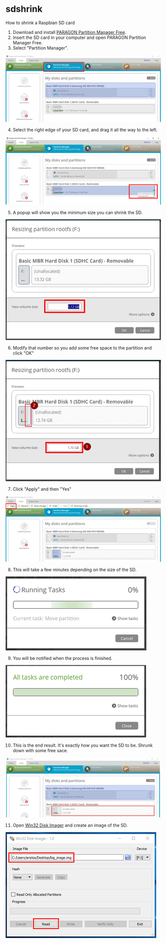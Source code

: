 # sdshrink
How to shrink a Raspbian SD card

01. Download and install [PARAGON Partition Manager Free](https://www.paragon-software.com/free/pm-express/).
02. Insert the SD card in your computer and open PARAGON Partition Manager Free.
03. Select "Partition Manager".

![alt text](https://github.com/aristosv/sdshrink/blob/master/step1.png)

04. Select the right edge of your SD card, and drag it all the way to the left.

![alt text](https://github.com/aristosv/sdshrink/blob/master/step2.png)

05. A popup will show you the minimum size you can shrink the SD.

![alt text](https://github.com/aristosv/sdshrink/blob/master/step3.png)

06. Modify that number so you add some free space to the partition and click "OK"

![alt text](https://github.com/aristosv/sdshrink/blob/master/step4.png)

07. Click "Apply" and then "Yes"

![alt text](https://github.com/aristosv/sdshrink/blob/master/step5.png)

08. This will take a few minutes depending on the size of the SD.

![alt text](https://github.com/aristosv/sdshrink/blob/master/step6.png)

09. You will be notified when the process is finished.

![alt text](https://github.com/aristosv/sdshrink/blob/master/step7.png)

10. This is the end result. It's exactly how you want the SD to be. Shrunk down with some free sace.

![alt text](https://github.com/aristosv/sdshrink/blob/master/step8.png)

11. Open [Win32 Disk Imager](https://sourceforge.net/projects/win32diskimager/files/latest/download) and create an image of the SD.

![alt text](https://github.com/aristosv/sdshrink/blob/master/step9.png)
